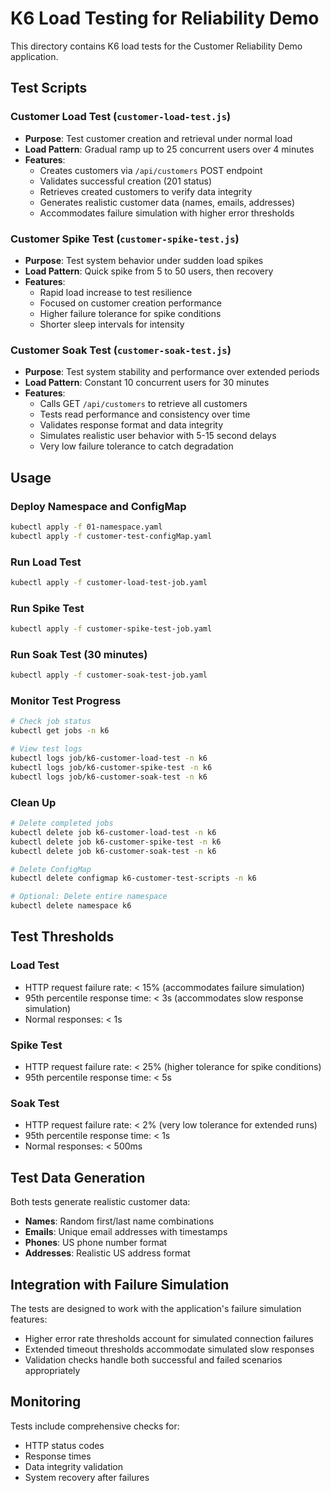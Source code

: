 # K6 Load Testing for Reliability Demo

This directory contains K6 load tests for the Customer Reliability Demo application.

## Test Scripts

### Customer Load Test (`customer-load-test.js`)
- **Purpose**: Test customer creation and retrieval under normal load
- **Load Pattern**: Gradual ramp up to 25 concurrent users over 4 minutes
- **Features**:
  - Creates customers via `/api/customers` POST endpoint
  - Validates successful creation (201 status)
  - Retrieves created customers to verify data integrity
  - Generates realistic customer data (names, emails, addresses)
  - Accommodates failure simulation with higher error thresholds

### Customer Spike Test (`customer-spike-test.js`)
- **Purpose**: Test system behavior under sudden load spikes
- **Load Pattern**: Quick spike from 5 to 50 users, then recovery
- **Features**:
  - Rapid load increase to test resilience
  - Focused on customer creation performance
  - Higher failure tolerance for spike conditions
  - Shorter sleep intervals for intensity

### Customer Soak Test (`customer-soak-test.js`)
- **Purpose**: Test system stability and performance over extended periods
- **Load Pattern**: Constant 10 concurrent users for 30 minutes
- **Features**:
  - Calls GET `/api/customers` to retrieve all customers
  - Tests read performance and consistency over time
  - Validates response format and data integrity
  - Simulates realistic user behavior with 5-15 second delays
  - Very low failure tolerance to catch degradation

## Usage

### Deploy Namespace and ConfigMap
```bash
kubectl apply -f 01-namespace.yaml
kubectl apply -f customer-test-configMap.yaml
```

### Run Load Test
```bash
kubectl apply -f customer-load-test-job.yaml
```

### Run Spike Test
```bash
kubectl apply -f customer-spike-test-job.yaml
```

### Run Soak Test (30 minutes)
```bash
kubectl apply -f customer-soak-test-job.yaml
```

### Monitor Test Progress
```bash
# Check job status
kubectl get jobs -n k6

# View test logs
kubectl logs job/k6-customer-load-test -n k6
kubectl logs job/k6-customer-spike-test -n k6
kubectl logs job/k6-customer-soak-test -n k6
```

### Clean Up
```bash
# Delete completed jobs
kubectl delete job k6-customer-load-test -n k6
kubectl delete job k6-customer-spike-test -n k6
kubectl delete job k6-customer-soak-test -n k6

# Delete ConfigMap
kubectl delete configmap k6-customer-test-scripts -n k6

# Optional: Delete entire namespace
kubectl delete namespace k6
```

## Test Thresholds

### Load Test
- HTTP request failure rate: < 15% (accommodates failure simulation)
- 95th percentile response time: < 3s (accommodates slow response simulation)
- Normal responses: < 1s

### Spike Test
- HTTP request failure rate: < 25% (higher tolerance for spike conditions)
- 95th percentile response time: < 5s

### Soak Test
- HTTP request failure rate: < 2% (very low tolerance for extended runs)
- 95th percentile response time: < 1s
- Normal responses: < 500ms

## Test Data Generation

Both tests generate realistic customer data:
- **Names**: Random first/last name combinations
- **Emails**: Unique email addresses with timestamps
- **Phones**: US phone number format
- **Addresses**: Realistic US address format

## Integration with Failure Simulation

The tests are designed to work with the application's failure simulation features:
- Higher error rate thresholds account for simulated connection failures
- Extended timeout thresholds accommodate simulated slow responses
- Validation checks handle both successful and failed scenarios appropriately

## Monitoring

Tests include comprehensive checks for:
- HTTP status codes
- Response times
- Data integrity validation
- System recovery after failures